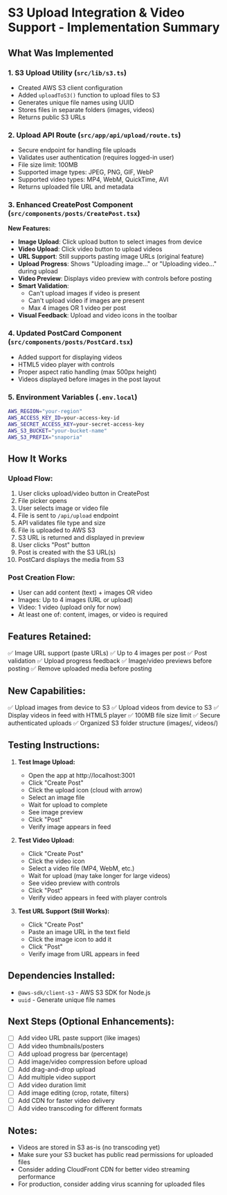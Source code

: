 # S3 Upload Integration & Video Support - Implementation Summary

## What Was Implemented

### 1. S3 Upload Utility (`src/lib/s3.ts`)
- Created AWS S3 client configuration
- Added `uploadToS3()` function to upload files to S3
- Generates unique file names using UUID
- Stores files in separate folders (images, videos)
- Returns public S3 URLs

### 2. Upload API Route (`src/app/api/upload/route.ts`)
- Secure endpoint for handling file uploads
- Validates user authentication (requires logged-in user)
- File size limit: 100MB
- Supported image types: JPEG, PNG, GIF, WebP
- Supported video types: MP4, WebM, QuickTime, AVI
- Returns uploaded file URL and metadata

### 3. Enhanced CreatePost Component (`src/components/posts/CreatePost.tsx`)
**New Features:**
- **Image Upload**: Click upload button to select images from device
- **Video Upload**: Click video button to upload videos
- **URL Support**: Still supports pasting image URLs (original feature)
- **Upload Progress**: Shows "Uploading image..." or "Uploading video..." during upload
- **Video Preview**: Displays video preview with controls before posting
- **Smart Validation**: 
  - Can't upload images if video is present
  - Can't upload video if images are present
  - Max 4 images OR 1 video per post
- **Visual Feedback**: Upload and video icons in the toolbar

### 4. Updated PostCard Component (`src/components/posts/PostCard.tsx`)
- Added support for displaying videos
- HTML5 video player with controls
- Proper aspect ratio handling (max 500px height)
- Videos displayed before images in the post layout

### 5. Environment Variables (`.env.local`)
```bash
AWS_REGION="your-region"
AWS_ACCESS_KEY_ID=your-access-key-id
AWS_SECRET_ACCESS_KEY=your-secret-access-key
AWS_S3_BUCKET="your-bucket-name"
AWS_S3_PREFIX="snaporia"
```

## How It Works

### Upload Flow:
1. User clicks upload/video button in CreatePost
2. File picker opens
3. User selects image or video file
4. File is sent to `/api/upload` endpoint
5. API validates file type and size
6. File is uploaded to AWS S3
7. S3 URL is returned and displayed in preview
8. User clicks "Post" button
9. Post is created with the S3 URL(s)
10. PostCard displays the media from S3

### Post Creation Flow:
- User can add content (text) + images OR video
- Images: Up to 4 images (URL or upload)
- Video: 1 video (upload only for now)
- At least one of: content, images, or video is required

## Features Retained:
✅ Image URL support (paste URLs)
✅ Up to 4 images per post
✅ Post validation
✅ Upload progress feedback
✅ Image/video previews before posting
✅ Remove uploaded media before posting

## New Capabilities:
✅ Upload images from device to S3
✅ Upload videos from device to S3
✅ Display videos in feed with HTML5 player
✅ 100MB file size limit
✅ Secure authenticated uploads
✅ Organized S3 folder structure (images/, videos/)

## Testing Instructions:

1. **Test Image Upload:**
   - Open the app at http://localhost:3001
   - Click "Create Post"
   - Click the upload icon (cloud with arrow)
   - Select an image file
   - Wait for upload to complete
   - See image preview
   - Click "Post"
   - Verify image appears in feed

2. **Test Video Upload:**
   - Click "Create Post"
   - Click the video icon
   - Select a video file (MP4, WebM, etc.)
   - Wait for upload (may take longer for large videos)
   - See video preview with controls
   - Click "Post"
   - Verify video appears in feed with player controls

3. **Test URL Support (Still Works):**
   - Click "Create Post"
   - Paste an image URL in the text field
   - Click the image icon to add it
   - Click "Post"
   - Verify image from URL appears in feed

## Dependencies Installed:
- `@aws-sdk/client-s3` - AWS S3 SDK for Node.js
- `uuid` - Generate unique file names

## Next Steps (Optional Enhancements):
- [ ] Add video URL paste support (like images)
- [ ] Add video thumbnails/posters
- [ ] Add upload progress bar (percentage)
- [ ] Add image/video compression before upload
- [ ] Add drag-and-drop upload
- [ ] Add multiple video support
- [ ] Add video duration limit
- [ ] Add image editing (crop, rotate, filters)
- [ ] Add CDN for faster video delivery
- [ ] Add video transcoding for different formats

## Notes:
- Videos are stored in S3 as-is (no transcoding yet)
- Make sure your S3 bucket has public read permissions for uploaded files
- Consider adding CloudFront CDN for better video streaming performance
- For production, consider adding virus scanning for uploaded files
